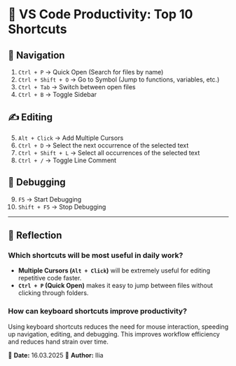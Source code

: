 # 🚀 VS Code Productivity: Top 10 Shortcuts  

## 🧭 Navigation  
1. `Ctrl + P` → Quick Open (Search for files by name)  
2. `Ctrl + Shift + O` → Go to Symbol (Jump to functions, variables, etc.)  
3. `Ctrl + Tab` → Switch between open files  
4. `Ctrl + B` → Toggle Sidebar  

## ✍️ Editing  
5. `Alt + Click` → Add Multiple Cursors  
6. `Ctrl + D` → Select the next occurrence of the selected text  
7. `Ctrl + Shift + L` → Select all occurrences of the selected text  
8. `Ctrl + /` → Toggle Line Comment  

## 🐞 Debugging  
9. `F5` → Start Debugging  
10. `Shift + F5` → Stop Debugging  

---

## 💭 **Reflection**  
### **Which shortcuts will be most useful in daily work?**  
- **Multiple Cursors (`Alt + Click`)** will be extremely useful for editing repetitive code faster.  
- **`Ctrl + P` (Quick Open)** makes it easy to jump between files without clicking through folders.  

### **How can keyboard shortcuts improve productivity?**  
Using keyboard shortcuts reduces the need for mouse interaction, speeding up navigation, editing, and debugging. This improves workflow efficiency and reduces hand strain over time.  

📅 **Date:** 16.03.2025 
👤 **Author:** Ilia  
